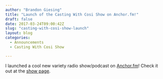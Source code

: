 ```yaml
---
author: "Brandon Giesing"
title: "Launch of the Casting With Cosi Show on Anchor.fm!"
draft: false
date: 2017-03-24T09:00:42Z
slug: "casting-with-cosi-show-launch"
layout: blog
categories:
  - Announcements
  - Casting With Cosi Show

---
```


I launched a cool new variety radio show/podcast on [Anchor.fm][anchor]! Check
it out at the [show page][cwc].

[anchor]: https://anchor.fm
[cwc]: https://brandongiesing.com/cwcshow
